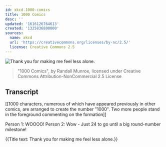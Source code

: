 ```yaml
---
id: xkcd.1000-comics
title: 1000 Comics
desc: ''
updated: '1616126764613'
created: '1325836800000'
sources:
  name: xkcd
  url: 'https://creativecommons.org/licenses/by-nc/2.5/'
  license: Creative Commons 2.5
---
```

![Thank you for making me feel less alone.](https://imgs.xkcd.com/comics/1000_comics.png)
> "1000 Comics", by Randall Munroe, licensed under Creative Commons Attribution-NonCommercial 2.5 License

## Transcript
[[1000 characters, numerous of which have appeared previously in other comics, are arranged to create the number "1000". Two more people stand in the foreground commenting on the formation]]

Person 1: WOOOO!
Person 2: Wow - Just 24 to go until a big round-number milestone!

{{Title text: Thank you for making me feel less alone.}}
